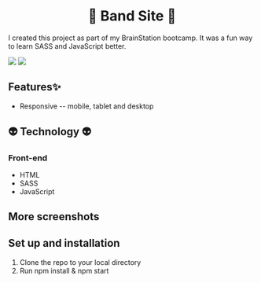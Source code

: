 <h1 align="center">🥑 Band Site 🥑</h1>

<p>I created this project as part of my BrainStation bootcamp. It was a fun way to learn SASS and JavaScript better.</p>


<img src="https://i.imgur.com/DZRDIwe.jpg" />
<img src="https://i.imgur.com/ngxb2Bc.jpg" />

## Features✨

<ul> 
   <li>Responsive -- mobile, tablet and desktop</li>
</ul> 


## 👽 Technology 👽

### Front-end
<ul>
   <li>HTML</li>
   <li>SASS</li>
   <li>JavaScript</li> 
</ul> 

## More screenshots
 
## Set up and installation

1. Clone the repo to your local directory 
2. Run npm install & npm start   
